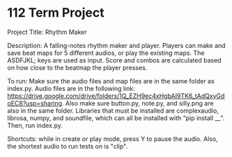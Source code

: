 # 112 Term Project

Project Title: Rhythm Maker

Description: A falling-notes rhythm maker and player. Players can make and save beat maps for 5 different audios, or play the existing maps. The ASDFJKL; keys are used as input. Score and combos are calculated based on how close to the beatmap the player presses.

To run: Make sure the audio files and map files are in the same folder as index.py. Audio files are in the following link: https://drive.google.com/drive/folders/1Q_EZH9ec4xHgbAI9TK6_tAdQxyGdoEC8?usp=sharing. Also make sure button.py, note.py, and silly.png are also in the same folder. Libraries that must be installed are complexaudio, librosa, numpy, and soundfile, which can all be installed with "pip install __". Then, run index.py.

Shortcuts: while in create or play mode, press Y to pause the audio.
Also, the shortest audio to run tests on is "clip".